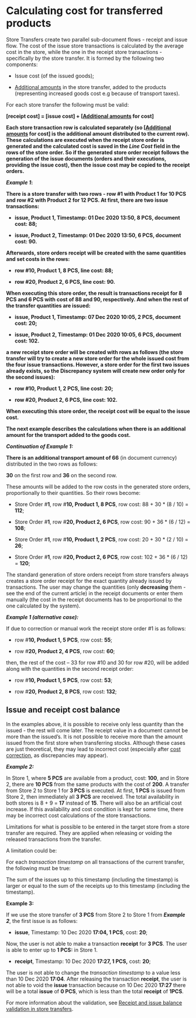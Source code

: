 # Calculating cost for transferred products

Store Transfers create two parallel sub-document flows - receipt and issue flow. The cost of the issue store transactions is calculated by the average cost in the store, while the one in the receipt store transactions - specifically by the store transfer. It is formed by the following two components:

- Issue cost (of the issued goods);

- [Additional amounts](https://docs.erp.net/tech/advanced/document-amounts/index.html?q=Additional%20amounts) in the store transfer, added to the products (representing increased goods cost e.g because of transport taxes).

For each store transfer the following must be valid:

<b>[receipt cost] = [issue cost] + [[Additional amounts](https://docs.erp.net/tech/advanced/document-amounts/index.html?q=Additional%20amounts) for cost]<b>

Each store transaction row is calculated separately (so [[Additional amounts](https://docs.erp.net/tech/advanced/document-amounts/index.html?q=Additional%20amounts) for cost] is the additional amount distributed to the current row). These calculations are executed when the receipt store order is generated and the calculated cost is saved in the <i>Line Cost</i> field in the rows of the store order. So if the generated store order receipt follows the generation of the issue documents (orders and their executions, providing the issue cost), then the issue cost may be copied to the receipt orders.

<b><i>Example 1</b></i>:

There is a store transfer with two rows - row #1 with Product 1 for <b>10 PCS</b> and row #2 with Product 2 for <b>12 PCS</b>. At first, there are two issue transactions:

- <b>issue, Product 1</b>, Timestamp: 01 Dec 2020 <b>13:50, 8 PCS</b>, document cost: <b>88</b>;

- <b>issue, Product 2</b>, Timestamp: 01 Dec 2020 <b>13:50, 6 PCS</b>, document cost: <b>90</b>.

Afterwards, store orders receipt will be created with the same quantities and set costs in the rows:

- row #10, <b>Product 1, 8 PCS</b>, line cost: <b>88</b>;

- row #20, <b>Product 2, 6 PCS</b>, line cost: <b>90</b>.

When executing this store order, the result is transactions receipt for <b>8 PCS</b> and <b>6 PCS</b> with cost of <b>88</b> and <b>90</b>, respectively. And when the rest of the transfer quantities are issued:

- <b>issue, Product 1</b>, Timestamp: 07 Dec 2020 <b>10:05, 2 PCS</b>, document cost: <b>20</b>;

- <b>issue, Product 2</b>, Timestamp: 01 Dec 2020 <b>10:05, 6 PCS</b>, document cost: <b>102</b>.

a new receipt store order will be created with rows as follows (the store transfer will try to create a new store order for the whole issued cost from the four issue transactions. However, a store order for the first two issues already exists, so the <b>Discrepancy system</b> will create new order only for the second issues):

- row #10, <b>Product 1, 2 PCS</b>, line cost: <b>20</b>;

- row #20, <b>Product 2, 6 PCS</b>, line cost: <b>102</b>.

When executing this store order, the receipt cost will be equal to the issue cost.

The next example describes the calculations when there is an additional amount for the transport added to the goods cost.

<b><i>Continuation of Example 1:</i></b>

There is an additional transport amount of </b>66</b> (in document currency) distributed in the two rows as follows: 

<b>30</b> on the first row and <b>36</b> on the second row. 

These amounts will be added to the row costs in the generated store orders, proportionally to their quantities. So their rows become:

- Store Order #<b>1</b>, row #<b>10, Product 1, 8 PCS</b>, row cost: 88 + 30 * (8 / 10) = <b>112</b>;

- Store Order #<b>1</b>, row #<b>20, Product 2, 6 PCS</b>, row cost: 90 + 36 * (6 / 12) = <b>108</b>;

- Store Order #<b>1</b>, row #<b>10, Product 1, 2 PCS</b>, row cost: 20 + 30 * (2 / 10) = <b>26</b>;

- Store Order #<b>1</b>, row #<b>20, Product 2, 6 PCS</b>, row cost: 102 + 36 * (6 / 12) = <b>120</b>;

The standard generation of store orders receipt from store transfers always creates a store order receipt for the exact quantity already issued by transactions. The user may change the quantities (only <b>decreasing</b> them - see the end of the current article) in the receipt documents or enter them manually (the cost in the receipt documents has to be proportional to the one calculated by the system).

<b><i>Example 1 (alternative case):</b></i>

If due to correction or manual work the receipt store order #1 is as follows:

- row #<b>10, Product 1, 5 PCS</b>, row cost: <b>55</b>;

- row #<b>20, Product 2, 4 PCS</b>, row cost: <b>60</b>;

then, the rest of the cost – 33 for row #10 and 30 for row #20, will be added along with the quantities in the second receipt order:

- row #<b>10, Product 1, 5 PCS</b>, row cost: <b>53</b>;

- row #<b>20, Product 2, 8 PCS</b>, row cost: <b>132</b>;

## Issue and receipt cost balance

In the examples above, it is possible to receive only less quantity than the issued - the rest will come later. The receipt value in a document cannot be more than the issued’s. It is not possible to receive more than the amount issued from the first store when transferring stocks. Although these cases are just theoretical, they may lead to incorrect cost (especially after [cost correction](https://docs.erp.net/tech/modules/logistics/concepts/goods-cost/cost-correction/index.html?q=cost%20correction), as discrepancies may appear).

<b><i>Example 2:</b></i>
  
In Store 1, where <b>5 PCS</b> are available from a product, cost: <b>100</b>, and in Store 2, there are <b>10 PCS</b> from the same products with the cost of <b>200</b>. A transfer from Store 2 to Store 1 for <b>3 PCS</b> is executed. At first, <b>1 PCS</b> is issued from Store 2, then immediately all <b>3 PCS</b> are received. The total availability in both stores is 8 + 9 = <b>17</b> instead of <b>15</b>. There will also be an artificial cost increase. If this availability and cost condition is kept for some time, there may be incorrect cost calculations of the store transactions.
  
Limitations for what is possible to be entered in the target store from a store transfer are required. They are applied when releasing or voiding the released transactions from the transfer. 

A limitation could be: 
  
For each <i>transaction timestamp</i> on all transactions of the current transfer, the following must be true: 
  
The sum of the issues up to this timestamp (including the timestamp) is larger or equal to the sum of the receipts up to this timestamp (including the timestamp).
  
<b>Example 3:</b>
  
If we use the store transfer of <b>3 PCS</b> from Store 2 to Store 1 from <b><i>Example 2</b></i>, the first issue is as follows:
  
- <b>issue</b>, Timestamp: 10 Dec 2020 <b>17:04, 1 PCS</b>, cost: <b>20</b>;
  
Now, the user is not able to make a transaction <b>receipt</b> for <b>3 PCS</b>. The user is able to enter up to <b>1 PCS:</b> in Store 1.
  
- <b>receipt</b>, Timestamp: 10 Dec 2020 <b>17:27, 1 PCS,</b> cost: <b>20</b>;
  
The user is not able to change the <i>transaction timestamp</i> to a value less than 10 Dec 2020 <b>17:04</b>. After releasing the transaction <b>receipt</b>, the user is not able to void the <b>issue</b> transaction because on 10 Dec 2020 <b>17:27</b> there will be a total <b>issue</b> of <b>0 PCS</b>, which is less than the total <b>receipt</b> of <b>1PCS</b>.
  
For more information about the validation, see [Receipt and issue balance validation in store transfers](https://docs.erp.net/tech/modules/logistics/inventory/receipt-and-issue-balance-validation-in-store-transfers.html?q=Receipt%20And%20Issue%20Balance%20Validation%20In%20Store%20Transfers).


